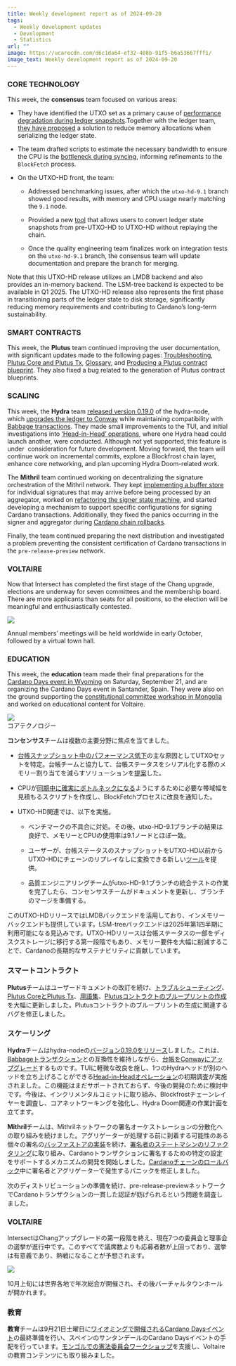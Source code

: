 ```yaml
---
title: Weekly development report as of 2024-09-20
tags:
  - Weekly development updates
  - Development
  - Statistics
url: ""
image: https://ucarecdn.com/d6c1da64-ef32-408b-91f5-b6a53667fff1/
image_text: Weekly development report as of 2024-09-20
---
```


### CORE TECHNOLOGY

This week, the **consensus** team focused on various areas:

*   They have identified the UTXO set as a primary cause of [performance degradation during ledger snapshots](https://github.com/IntersectMBO/ouroboros-consensus/issues/86).Together with the ledger team, [they have proposed](https://github.com/IntersectMBO/cardano-ledger/issues/4634) a solution to reduce memory allocations when serializing the ledger state.
    
*   The team drafted scripts to estimate the necessary bandwidth to ensure the CPU is the [bottleneck during syncing](https://github.com/IntersectMBO/ouroboros-consensus/pull/1240), informing refinements to the `BlockFetch` process.
    
*   On the UTXO-HD front, the team:
    
    *   Addressed benchmarking issues, after which the `utxo-hd-9.1` branch showed good results, with memory and CPU usage nearly matching the `9.1` node.
        
    *   Provided a new [tool](https://github.com/IntersectMBO/ouroboros-consensus/pull/1222) that allows users to convert ledger state snapshots from pre-UTXO-HD to UTXO-HD without replaying the chain.
        
    *   Once the quality engineering team finalizes work on integration tests on the `utxo-hd-9.1` branch, the consensus team will update documentation and prepare the branch for merging.
        

Note that this UTXO-HD release utilizes an LMDB backend and also provides an in-memory backend. The LSM-tree backend is expected to be available in Q1 2025. The UTXO-HD release also represents the first phase in transitioning parts of the ledger state to disk storage, significantly reducing memory requirements and contributing to Cardano’s long-term sustainability.

### SMART CONTRACTS

This week, the **Plutus** team continued improving the user documentation, with significant updates made to the following pages: [Troubleshooting](https://plutus.cardano.intersectmbo.org/docs/troubleshooting), [Plutus Core and Plutus Tx](https://plutus.cardano.intersectmbo.org/docs/essential-concepts/plutus-core-and-plutus-tx), [Glossary](https://plutus.cardano.intersectmbo.org/docs/glossary), and [Producing a Plutus contract blueprint](https://plutus.cardano.intersectmbo.org/docs/working-with-scripts/producing-a-blueprint). They also fixed a bug related to the generation of Plutus contract blueprints.

### SCALING

This week, the **Hydra** team [released version 0.19.0](https://github.com/cardano-scaling/hydra/releases/tag/0.19.0) of the hydra-node, which [upgrades the ledger to Conway](https://github.com/cardano-scaling/hydra/issues/1178) while maintaining compatibility with [Babbage transactions](https://github.com/cardano-scaling/hydra/pull/1608). They made small improvements to the TUI, and initial investigations into [‘Head-in-Head’ operations](https://github.com/cardano-scaling/hydra/issues/1590), where one Hydra head could launch another, were conducted. Although not yet supported, this feature is under  consideration for future development. Moving forward, the team will continue work on incremental commits, explore a Blockfrost chain layer, enhance core networking, and plan upcoming Hydra Doom-related work.

The **Mithril** team continued working on decentralizing the signature orchestration of the Mithril network. They kept [implementing a buffer store](https://github.com/input-output-hk/mithril/issues/1900) for individual signatures that may arrive before being processed by an aggregator, worked on [refactoring the signer state machine](https://github.com/input-output-hk/mithril/issues/1922), and started developing a mechanism to support specific configurations for signing Cardano transactions. Additionally, they fixed the panics occurring in the signer and aggregator during [Cardano chain rollbacks](https://github.com/input-output-hk/mithril/issues/1840).

Finally, the team continued preparing the next distribution and investigated a problem preventing the consistent certification of Cardano transactions in the `pre-release-preview` network.

### VOLTAIRE

Now that Intersect has completed the first stage of the Chang upgrade, elections are underway for seven committees and the membership board. There are more applicants than seats for all positions, so the election will be meaningful and enthusiastically contested.

![](https://lh7-rt.googleusercontent.com/docsz/AD_4nXfgOJz7oLhfxDRG9b9XC7ozs6Dz89bmpMLfMA9TyVN0zZoKlhFZWyAiEXNFvVVKnSTw4oUuSSPo_T1Qi-sz0XTZabFdvj8sEWJAalTyuQkgtrZ5yUD6NU7CUlZCki-xzXrY2wH6ckK4rqw7TrG6IChkq2mx?key=9xNlJLW3i8x7y-acDdHn7w)

Annual members’ meetings will be held worldwide in early October, followed by a virtual town hall.

### EDUCATION

This week, the **education** team made their final preparations for the [Cardano Days event in Wyoming](https://www.uwyo.edu/acct-fin/cbdi/stampede/) on Saturday, September 21, and are organizing the Cardano Days event in Santander, Spain. They were also on the ground supporting the [constitutional committee workshop in Mongolia](https://lu.ma/282924xd) and worked on educational content for Voltaire.  

![](https://ucarecdn.com/03cd3782-ea24-471f-be8c-35f49b2f7428/-/preview/-/format/auto/-/quality/smart/)  
コアテクノロジー

**コンセンサス**チームは複数の主要分野に焦点を当てました。

*   [台帳スナップショット中のパフォーマンス低下](https://github.com/IntersectMBO/ouroboros-consensus/issues/86)の主な原因としてUTXOセットを特定。台帳チームと協力して、台帳ステータスをシリアル化する際のメモリー割り当てを減らすソリューションを[提案](https://github.com/IntersectMBO/cardano-ledger/issues/4634)した。
    
*   CPUが[同期中に確実にボトルネックになる](https://github.com/IntersectMBO/ouroboros-consensus/pull/1240)ようにするために必要な帯域幅を見積もるスクリプトを作成し、BlockFetchプロセスに改良を通知した。
    
*   UTXO-HD関連では、以下を実施。
    
    *   ベンチマークの不具合に対処。その後、utxo-HD-9.1ブランチの結果は良好で、メモリーとCPUの使用率は9.1ノードとほぼ一致。
        
    *   ユーザーが、台帳ステータスのスナップショットをUTXO-HD以前からUTXO-HDにチェーンのリプレイなしに変換できる新しい[ツール](https://github.com/IntersectMBO/ouroboros-consensus/pull/1222)を提供。
        
    *   品質エンジニアリングチームがutxo-HD-9.1ブランチの統合テストの作業を完了したら、コンセンサスチームがドキュメントを更新し、ブランチのマージを準備する。
        

このUTXO-HDリリースではLMDBバックエンドを活用しており、インメモリーバックエンドも提供しています。LSM-treeバックエンドは2025年第1四半期に利用可能になる見込みです。UTXO-HDリリースは台帳ステータスの一部をディスクストレージに移行する第一段階でもあり、メモリー要件を大幅に削減することで、Cardanoの長期的なサステナビリティに貢献しています。

### スマートコントラクト

**Plutus**チームはユーザードキュメントの改訂を続け、[トラブルシューティング](https://plutus.cardano.intersectmbo.org/docs/troubleshooting)、[Plutus CoreとPlutus Tx](https://plutus.cardano.intersectmbo.org/docs/essential-concepts/plutus-core-and-plutus-tx)、[用語集](https://plutus.cardano.intersectmbo.org/docs/glossary)、[Plutusコントラクトのブループリントの作成](https://plutus.cardano.intersectmbo.org/docs/working-with-scripts/producing-a-blueprint)を大幅に更新しました。Plutusコントラクトのブループリントの生成に関連するバグを修正しました。

### スケーリング

**Hydra**チームはhydra-nodeの[バージョン0.19.0をリリース](https://github.com/cardano-scaling/hydra/releases/tag/0.19.0)しました。これは、[Babbageトランザクション](https://github.com/cardano-scaling/hydra/pull/1608)との互換性を維持しながら、[台帳をConwayにアップグレード](https://github.com/cardano-scaling/hydra/issues/1178)するものです。TUIに軽微な改良を施し、1つのHydraヘッドが別のヘッドを立ち上げることができる[Head-in-Headオペレーション](https://github.com/cardano-scaling/hydra/issues/1590)の初期調査が実施されました。この機能はまだサポートされておらず、今後の開発のために検討中です。今後は、インクリメンタルコミットに取り組み、Blockfrostチェーンレイヤーを調査し、コアネットワーキングを強化し、Hydra Doom関連の作業計画を立てます。

**Mithril**チームは、Mithrilネットワークの署名オーケストレーションの分散化への取り組みを続けました。アグリゲーターが処理する前に到着する可能性のある個々の署名の[バッファストアの実装](https://github.com/input-output-hk/mithril/issues/1900)を続け、[署名者のステートマシンのリファクタリング](https://github.com/input-output-hk/mithril/issues/1922)に取り組み、Cardanoトランザクションに署名するための特定の設定をサポートするメカニズムの開発を開始しました。[Cardanoチェーンのロールバック](https://github.com/input-output-hk/mithril/issues/1840)中に署名者とアグリゲーターで発生するパニックを修正しました。

次のディストリビューションの準備を続け、pre-release-previewネットワークでCardanoトランザクションの一貫した認証が妨げられるという問題を調査しました。

### VOLTAIRE

IntersectはChangアップグレードの第一段階を終え、現在7つの委員会と理事会の選挙が進行中です。このすべてで議席数よりも応募者数が上回っており、選挙は有意義であり、熱戦になることが予想されます。

![](https://lh7-rt.googleusercontent.com/docsz/AD_4nXeBchtJKsK5bXET34wS0SzHJbOeNYu2Dlq8AfhYDt81XGEQmoMRDgYBTr7dm8ty-n4gDMO56U8D-KnCWJyEBExyWdN_TgdSnsDcCjYRptk6zwuwYyLlzucb4f6j9tc2sPBzMYASlfrXcVF8ZT2VnqifBSHo?key=Gmd_qP3L_jQrRdhW6fjczQ)

10月上旬には世界各地で年次総会が開催され、その後バーチャルタウンホールが開かれます。

### 教育

**教育**チームは9月21日土曜日に[ワイオミングで開催されるCardano Daysイベント](https://www.uwyo.edu/acct-fin/cbdi/stampede/)の最終準備を行い、スペインのサンタンデールのCardano Daysイベントの手配を行っています。[モンゴルでの憲法委員会ワークショップ](https://lu.ma/282924xd)を支援し、Voltaireの教育コンテンツにも取り組みました。
